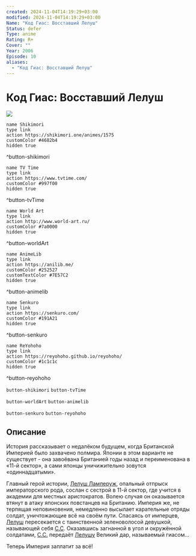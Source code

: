 ```yaml
---
created: 2024-11-04T14:19:29+03:00
modified: 2024-11-04T14:19:29+03:00
Name: "Код Гиас: Восставший Лелуш"
Status: defer
Type: anime
Rating: R+
Cover: ""
Year: 2006
Episode: 10
aliases:
  - "Код Гиас: Восставший Лелуш"
---
```


# Код Гиас: Восставший Лелуш

![](https://nyaa.shikimori.one/uploads/poster/animes/1575/c1576bdcddd81781d600266245906989.jpeg)

```button
name Shikimori
type link
action https://shikimori.one/animes/1575
customColor #4682b4
hidden true
```
^button-shikimori

```button
name TV Time
type link
action https://www.tvtime.com/
customColor #997f00
hidden true
```
^button-tvTime

```button
name World Art
type link
action http://www.world-art.ru/
customColor #7a0000
hidden true
```
^button-worldArt

```button
name AnimeLib
type link
action https://anilib.me/
customColor #252527
customTextColor #7E57C2
hidden true
```
^button-animelib

```button
name Senkuro
type link
action https://senkuro.com/
customColor #191A21
hidden true
```
^button-senkuro

```button
name ReYohoho
type link
action https://reyohoho.github.io/reyohoho/
customColor #1c1c1c
hidden true
```
^button-reyohoho

`button-shikimori` `button-tvTime`

`button-worldArt` `button-animelib`

`button-senkuro` `button-reyohoho`

## Описание

История рассказывает о недалёком будущем, когда Британской Империей было захвачено полмира. Японии в этом варианте не существует - она завоёвана Британией годы назад и переименована в «11-й сектор», а сами японцы уничижительно зовутся «одиннадцатыми».

Главный герой истории, [Лелуш Ламперуж](https://shikimori.one/characters/417-lelouch-lamperouge), опальный отпрыск императорского рода, сослан с сестрой в 11-й сектор, где учится в академии для местных аристократов. Волею случая он оказывается втянут в атаку японских повстанцев на Британию. Империя же, не терпящая неповиновения, немедленно высылает карательные отряды солдат, уничтожающие всё на своём пути. Спасаясь от имперцев, [Лелуш](https://shikimori.one/characters/417-lelouch-lamperouge) пересекается с таинственной зеленоволосой девушкой, называющей себя [С.С](https://shikimori.one/characters/1111-c-c). Оказавшись загнанной в угол и окружённой солдатами, [С.С.](https://shikimori.one/characters/1111-c-c) передаёт [Лелушу](https://shikimori.one/characters/417-lelouch-lamperouge) Великий дар, называемый гиасом...

Теперь Империя заплатит за всё!
